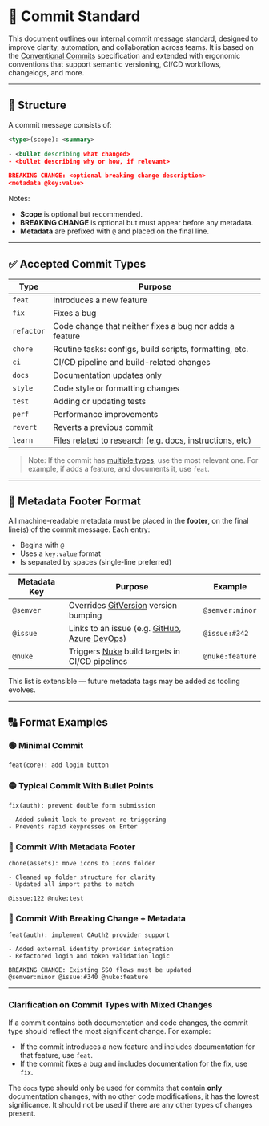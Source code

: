 # 📝 Commit Standard

This document outlines our internal commit message standard, designed to improve clarity, automation, and collaboration across teams. It is based on the [Conventional Commits](https://www.conventionalcommits.org/) specification and extended with ergonomic conventions that support semantic versioning, CI/CD workflows, changelogs, and more.

---

## 📌 Structure

A commit message consists of:

```xml
<type>(scope): <summary>

- <bullet describing what changed>
- <bullet describing why or how, if relevant>

BREAKING CHANGE: <optional breaking change description>
<metadata @key:value>
```

Notes:

- **Scope** is optional but recommended.
- **BREAKING CHANGE** is optional but must appear before any metadata.
- **Metadata** are prefixed with `@` and placed on the final line.

---

## ✅ Accepted Commit Types

| Type       | Purpose                                                     |
|------------|-------------------------------------------------------------|
| `feat`     | Introduces a new feature                                    |
| `fix`      | Fixes a bug                                                 |
| `refactor` | Code change that neither fixes a bug nor adds a feature     |
| `chore`    | Routine tasks: configs, build scripts, formatting, etc.     |
| `ci`       | CI/CD pipeline and build-related changes                    |
| `docs`     | Documentation updates only                                  |
| `style`    | Code style or formatting changes                            |
| `test`     | Adding or updating tests                                    |
| `perf`     | Performance improvements                                    |
| `revert`   | Reverts a previous commit                                   |
| `learn`    | Files related to research (e.g. docs, instructions, etc)    |

> Note: If the commit has [multiple types](#clarification-on-commit-types-with-mixed-changes), use the most relevant one. For example, if adds a feature,
and documents it, use `feat`.
---

## 🧩 Metadata Footer Format

All machine-readable metadata must be placed in the **footer**, on the final line(s) of the commit message. Each entry:

- Begins with `@`
- Uses a `key:value` format
- Is separated by spaces (single-line preferred)

[gitVersion]: https://gitversion.net
[gitIssues]: https://docs.github.com/en/issues/tracking-your-work-with-issues/about-issues
[azureDevOpsIssues]: https://learn.microsoft.com/en-us/azure/devops/boards/work-items/about-work-items

| Metadata Key | Purpose                                                                         | Example         |
|--------------|---------------------------------------------------------------------------------|-----------------|
| `@semver`    | Overrides [GitVersion][gitVersion] version bumping                              | `@semver:minor` |
| `@issue`     | Links to an issue (e.g. [GitHub][gitIssues], [Azure DevOps][azureDevOpsIssues]) | `@issue:#342`   |
| `@nuke`      | Triggers [Nuke](https://nuke.build/) build targets in CI/CD pipelines           | `@nuke:feature` |

This list is extensible — future metadata tags may be added as tooling evolves.

---

## 🔠 Format Examples

### 🟢 Minimal Commit

```text
feat(core): add login button
```

### 🟡 Typical Commit With Bullet Points

```text
fix(auth): prevent double form submission

- Added submit lock to prevent re-triggering
- Prevents rapid keypresses on Enter
```

### 🔵 Commit With Metadata Footer

```text
chore(assets): move icons to Icons folder

- Cleaned up folder structure for clarity
- Updated all import paths to match

@issue:122 @nuke:test
```

### 🔴 Commit With Breaking Change + Metadata

```text
feat(auth): implement OAuth2 provider support

- Added external identity provider integration
- Refactored login and token validation logic

BREAKING CHANGE: Existing SSO flows must be updated
@semver:minor @issue:#340 @nuke:feature
```

---

### Clarification on Commit Types with Mixed Changes

If a commit contains both documentation and code changes, the commit type should reflect the most significant change. For example:

- If the commit introduces a new feature and includes documentation for that feature, use `feat`.
- If the commit fixes a bug and includes documentation for the fix, use `fix`.

The `docs` type should only be used for commits that contain **only** documentation changes, with no other code modifications, it has the lowest significance. It should not be used if there are any other types of changes present.
